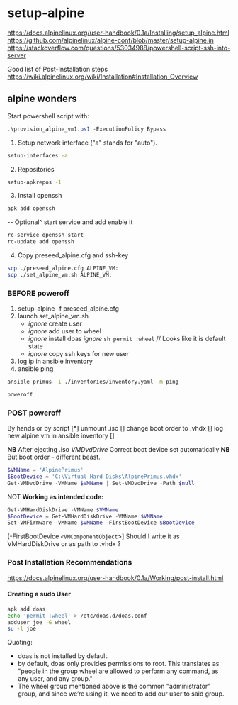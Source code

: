 # setup-alpine

<https://docs.alpinelinux.org/user-handbook/0.1a/Installing/setup_alpine.html>
<https://github.com/alpinelinux/alpine-conf/blob/master/setup-alpine.in>
<https://stackoverflow.com/questions/53034988/powershell-script-ssh-into-server>

Good list of Post-Installation steps
<https://wiki.alpinelinux.org/wiki/Installation#Installation_Overview>

## alpine wonders

Start powershell script with:

```powershell
.\provision_alpine_vm1.ps1 -ExecutionPolicy Bypass
```

1. Setup network interface ("a" stands for "auto").

```bash
setup-interfaces -a
```

2. Repositories

```bash
setup-apkrepos -1
```

3. Install openssh

```bash
apk add openssh
```

-- Optional^ start service and add enable it

```bash
rc-service openssh start
rc-update add openssh
```

4. Copy preseed_alpine.cfg and ssh-key

```bash
scp ./preseed_alpine.cfg ALPINE_VM:
scp ./set_alpine_vm.sh ALPINE_VM:
```

### **BEFORE** poweroff

1. setup-alpine -f preseed_alpine.cfg
2. launch set_alpine_vm.sh
    - *ignore* create user
    - *ignore* add user to wheel
    - *ignore* install doas
        *ignore* ```sh permit :wheel``` // Looks like it is default state
    - *ignore* copy ssh keys for new user
3. log ip in ansible inventory
4. ansible ping

```bash
ansible primus -i ./inventories/inventory.yaml -m ping
```

```bash
poweroff
```

### **POST** poweroff

By hands or by script
[*] unmount .iso
[] change boot order to .vhdx
[] log new alpine vm in ansible inventory
[] 

**NB** After ejecting .iso *VMDvdDrive* Correct boot device set automatically
**NB** But boot order - different beast.
```powershell
$VMName = 'AlpinePrimus'
$BootDevice = 'C:\Virtual Hard Disks\AlpinePrimus.vhdx'
Get-VMDvdDrive -VMName $VMName | Set-VMDvdDrive -Path $null
```

NOT **Working as intended code:**

```powershell
Get-VMHardDiskDrive -VMName $VMName
$BootDevice = Get-VMHardDiskDrive -VMName $VMName
Set-VMFirmware -VMName $VMName -FirstBootDevice $BootDevice
```

[-FirstBootDevice `<VMComponentObject`>]
Should I write it as VMHardDiskDrive or as path to .vhdx ?

### Post Installation Recommendations

<https://docs.alpinelinux.org/user-handbook/0.1a/Working/post-install.html>

#### Creating a sudo User

```bash
apk add doas
echo 'permit :wheel' > /etc/doas.d/doas.conf
adduser joe -G wheel
su -l joe
```

Quoting:

- doas is not installed by default.
- by default, doas only provides permissions to root. This translates as "people in the group wheel are allowed to perform any command, as any user, and any group."
- The wheel group mentioned above is the common "administrator" group, and since we’re using it, we need to add our user to said group.
